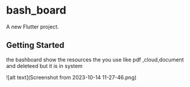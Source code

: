 # bash_board

A new Flutter project.

## Getting Started

the bashboard show the resources the you use like pdf ,cloud,document and deleteed
but it is in system

![alt text](Screenshot from 2023-10-14 11-27-46.png)